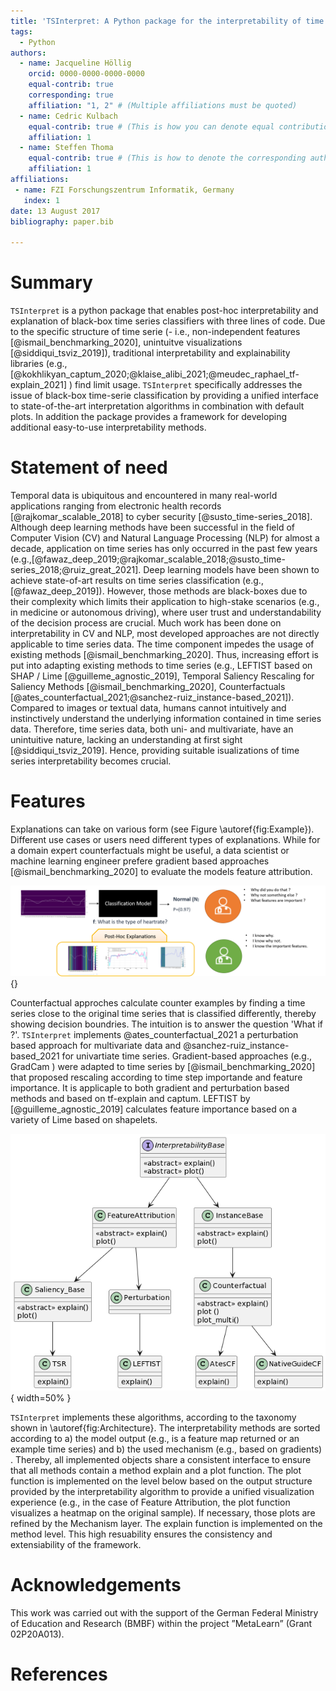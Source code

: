 ```yaml
---
title: 'TSInterpret: A Python package for the interpretability of time series classification'
tags:
  - Python
authors:
  - name: Jacqueline Höllig 
    orcid: 0000-0000-0000-0000
    equal-contrib: true
    corresponding: true
    affiliation: "1, 2" # (Multiple affiliations must be quoted)
  - name: Cedric Kulbach
    equal-contrib: true # (This is how you can denote equal contributions between multiple authors)
    affiliation: 1
  - name: Steffen Thoma
    equal-contrib: true # (This is how to denote the corresponding author)
    affiliation: 1
affiliations:
 - name: FZI Forschungszentrum Informatik, Germany
   index: 1
date: 13 August 2017
bibliography: paper.bib

---
```


# Summary

`TSInterpret` is a python package that enables post-hoc interpretability and explanation of black-box time series classifiers with three lines of code. Due to the specific structure of time serie (- i.e., non-independent features [@ismail_benchmarking_2020], unintuitve visualizations [@siddiqui_tsviz_2019]), traditional interpretability and explainability libraries (e.g., [@kokhlikyan_captum_2020;@klaise_alibi_2021;@meudec_raphael_tf-explain_2021] ) find limit usage. `TSInterpret` specifically addresses the issue of black-box time-serie classification by providing a unified interface to state-of-the-art interpretation algorithms in combination with default plots. In addition the package provides a framework for developing additional easy-to-use interpretability methods.

# Statement of need

Temporal data is ubiquitous and encountered in many real-world applications ranging from electronic health records [@rajkomar_scalable_2018] to cyber security [@susto_time-series_2018]. Although deep learning methods have been successful in the field of Computer Vision (CV) and Natural Language Processing (NLP) for almost a decade, application on time series has only occurred in the past few years (e.g.,[@fawaz_deep_2019;@rajkomar_scalable_2018;@susto_time-series_2018;@ruiz_great_2021]. Deep learning models have been shown to achieve state-of-art results on time series classification (e.g., [@fawaz_deep_2019]). However, those methods are black-boxes due to their complexity which limits their application to high-stake scenarios (e.g., in medicine or autonomous driving), where user trust and understandability of the decision process are crucial. Much work has been done on interpretability in CV and NLP, most developed approaches are not directly applicable to time series data. The time component impedes the usage of existing methods [@ismail_benchmarking_2020]. Thus, increasing effort is put into adapting existing methods to time series (e.g., LEFTIST based on SHAP / Lime [@guilleme_agnostic_2019], Temporal Saliency Rescaling for Saliency Methods [@ismail_benchmarking_2020], Counterfactuals [@ates_counterfactual_2021;@sanchez-ruiz_instance-based_2021]). Compared to images or textual data, humans cannot intuitively and instinctively understand the underlying information contained in time series data. Therefore, time series data, both uni- and multivariate, have an unintuitive nature, lacking an understanding at first sight  [@siddiqui_tsviz_2019]. Hence, providing suitable isualizations of time series interpretability becomes crucial.

# Features

Explanations can take on various form (see Figure \autoref{fig:Example}). Different use cases or users need different types of explanations. While for a domain expert counterfactuals might be useful, a data scientist or machine learning engineer prefere gradient based approaches [@ismail_benchmarking_2020] to evaluate the models feature attribution.

![Explanations.\label{fig:Example}](ECG.png){}

Counterfactual approches calculate counter examples by finding a time series close to the original time series that is classified differently, thereby showing decision boundries. The intuition is to answer the question 'What if ?'. `TSInterpret` implements @ates_counterfactual_2021 a perturbation based approach for multivariate data and @sanchez-ruiz_instance-based_2021 for univartiate time series.
Gradient-based approaches (e.g., GradCam ) were adapted to time series by [@ismail_benchmarking_2020] that proposed rescaling according to time step importande and feature importance. It is applicaple to both gradient and perturbation based methods and based on tf-explain and captum. 
LEFTIST by [@guilleme_agnostic_2019] calculates feature importance based on a variety of Lime based on shapelets.

![Architecture of TSInterpret.\label{fig:Architecture}](Taxonomy.png){ width=50% }

`TSInterpret` implements these algorithms, according to the taxonomy shown in \autoref{fig:Architecture}. The interpretability methods are sorted according to a) the model output (e.g., is a feature map returned or an example time series) and b) the used mechanism (e.g., based on gradients) . Thereby, all implemented objects share a consistent interface to ensure that all methods contain a method explain and a plot function. The plot function is implemented on the level below based on the output structure provided by the interpretability algorithm to provide a unified visualization experience (e.g., in the case of Feature Attribution, the plot function visualizes a heatmap on the original sample). If necessary, those plots are refined by the Mechanism layer. The explain function is implemented on the method level. This high resuability ensures the consistency and  extensiability of the framework.

# Acknowledgements

This work was carried out with the support of the German Federal Ministry of Education
and Research (BMBF) within the project ”MetaLearn” (Grant 02P20A013).

# References